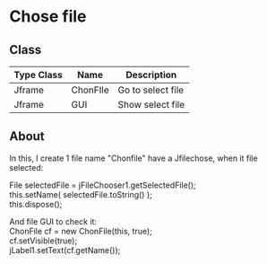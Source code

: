 # Chose file

## Class 

| Type Class | Name | Description |
| ------------ | ------ | ---------------------- |
| Jframe | ChonFIle | Go to select file |
| Jframe | GUI | Show select file |


## About

In this, 
I create 1 file name "Chonfile" have a Jfilechose, when it file selected:
<br>

File selectedFile = jFileChooser1.getSelectedFile();<br>
this.setName( selectedFile.toString() );<br>
this.dispose();<br>

And file GUI to check it:<br>
ChonFile cf = new ChonFile(this, true);<br>
cf.setVisible(true);<br>
jLabel1.setText(cf.getName());